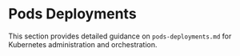 # Pods Deployments

This section provides detailed guidance on `pods-deployments.md` for Kubernetes administration and orchestration.